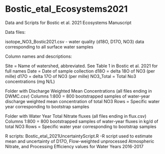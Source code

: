 # Bostic_etal_Ecosystems2021
Data and Scripts for Bostic et al. 2021 Ecosystems Manuscript

Data files:

isotope_NO3_Bostic2021.csv - water quality (d18O, D17O, NO3) data corresponding to all surface water samples


Column names and descriptions:

Site = Name of watershed, abbreviated. See Table 1 in Bostic et al. 2021 for full names
Date = Date of sample collection
d18O = delta 18O of NO3 (per mille)
d17O = delta 17O of NO3 (per mille)
NO3_Total = Total No3 concentrations (mg N/L)

Folder with Discharge Weighted Mean Concentrations (all files ending in DWMC.csv)
Columns 1:800 = 800 bootstrapped samples of water-year discharge weighted mean concentration of total NO3
Rows = Specific water year corresponding to bootstrap samples

Folder with Water Year Total Nitrate fluxes (all files ending in flux.csv)
Columns 1:800 = 800 bootstrapped samples of water-year fluxes in kg/d of total NO3
Rows = Specific water year corresponding to bootstrap samples


R scripts:
Bostic_etal_2021UncertaintyScript.R
-R script used to estimate mean and uncertainty of D17O, Flow-weighted unprocessed Atmospheric Nitrate, and Processing Efficiency 
values for Water Years 2016-2017

